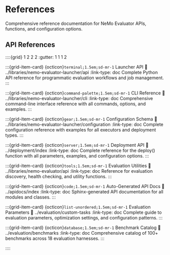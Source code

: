 # References

Comprehensive reference documentation for NeMo Evaluator APIs, functions, and configuration options.

## API References

::::{grid} 1 2 2 2
:gutter: 1 1 1 2

:::{grid-item-card} {octicon}`terminal;1.5em;sd-mr-1` Launcher API
:link: ../libraries/nemo-evaluator-launcher/api
:link-type: doc
Complete Python API reference for programmatic evaluation workflows and job management.
:::

:::{grid-item-card} {octicon}`command-palette;1.5em;sd-mr-1` CLI Reference
:link: ../libraries/nemo-evaluator-launcher/cli
:link-type: doc
Comprehensive command-line interface reference with all commands, options, and examples.
:::

:::{grid-item-card} {octicon}`gear;1.5em;sd-mr-1` Configuration Schema
:link: ../libraries/nemo-evaluator-launcher/configuration
:link-type: doc
Complete configuration reference with examples for all executors and deployment types.
:::

:::{grid-item-card} {octicon}`server;1.5em;sd-mr-1` Deployment API
:link: ../deployment/index
:link-type: doc
Complete reference for the deploy() function with all parameters, examples, and configuration options.
:::

:::{grid-item-card} {octicon}`tools;1.5em;sd-mr-1` Evaluation Utilities
:link: ../libraries/nemo-evaluator/api
:link-type: doc
Reference for evaluation discovery, health checking, and utility functions.
:::

:::{grid-item-card} {octicon}`code;1.5em;sd-mr-1` Auto-Generated API Docs
:link: ../apidocs/index
:link-type: doc
Sphinx-generated API documentation for all modules and classes.
:::

:::{grid-item-card} {octicon}`list-unordered;1.5em;sd-mr-1` Evaluation Parameters
:link: ../evaluation/custom-tasks
:link-type: doc
Complete guide to evaluation parameters, optimization settings, and configuration patterns.
:::

:::{grid-item-card} {octicon}`database;1.5em;sd-mr-1` Benchmark Catalog
:link: ../evaluation/benchmarks
:link-type: doc
Comprehensive catalog of 100+ benchmarks across 18 evaluation harnesses.
:::

::::

